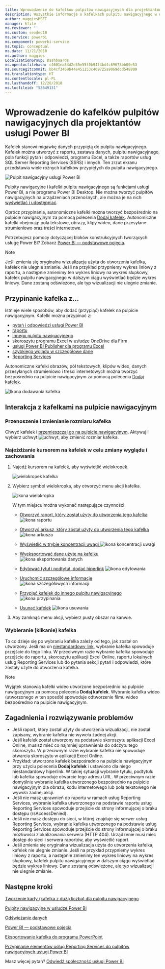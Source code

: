```yaml
---
title: Wprowadzenie do kafelków pulpitów nawigacyjnych dla projektantów usługi Power BI
description: Wszystkie informacje o kafelkach pulpitu nawigacyjnego w usłudze Power BI. Dotyczy to również kafelków, które są tworzone z poziomu raportów usług SQL Server Reporting Services (SSRS).
author: maggiesMSFT
manager: kfile
ms.reviewer: ''
ms.custom: seodec18
ms.service: powerbi
ms.component: powerbi-service
ms.topic: conceptual
ms.date: 11/21/2018
ms.author: maggies
LocalizationGroup: Dashboards
ms.openlocfilehash: c4601ea54d2e55e55f0b94f4bd4c69673bb00e53
ms.sourcegitcommit: bb4cf3469b44e451153c469725a9069dcd548809
ms.translationtype: HT
ms.contentlocale: pl-PL
ms.lasthandoff: 12/20/2018
ms.locfileid: "53649131"
---
```

# <a name="intro-to-dashboard-tiles-for-power-bi-designers"></a>Wprowadzenie do kafelków pulpitów nawigacyjnych dla projektantów usługi Power BI

Kafelek stanowi migawkę danych przypiętą do pulpitu nawigacyjnego. Kafelek można utworzyć z raportu, zestawu danych, pulpitu nawigacyjnego, pola funkcji pytań i odpowiedzi, programu Excel, a także raportów usług SQL Server Reporting Services (SSRS) i innych.  Ten zrzut ekranu przedstawia wiele różnych kafelków przypiętych do pulpitu nawigacyjnego.

![Pulpit nawigacyjny usługi Power BI](media/service-dashboard-tiles/power-bi-dashboard.png)

Pulpity nawigacyjne i kafelki pulpitu nawigacyjnego są funkcjami usługi Power BI, a nie programu Power BI Desktop. Nie można tworzyć pulpitów nawigacyjnych na urządzeniach przenośnych, ale można je na nich [wyświetlać i udostępniać](mobile-apps-view-dashboard.md).

Oprócz przypinania, autonomiczne kafelki można tworzyć bezpośrednio na pulpicie nawigacyjnym za pomocą polecenia [Dodaj kafelek](service-dashboard-add-widget.md). Autonomiczne kafelki obejmują: pola tekstowe, obrazy, klipy wideo, dane przesyłane strumieniowo oraz treści internetowe.

Potrzebujesz pomocy dotyczącej bloków konstrukcyjnych tworzących usługę Power BI?  Zobacz [Power BI — podstawowe pojęcia](service-basic-concepts.md).

> [!NOTE]
> Jeśli zmienia się oryginalna wizualizacja użyta do utworzenia kafelka, kafelek nie ulegnie zmianie.  Jeśli na przykład przypniemy wykres liniowy z raportu, a następnie zmienimy ten wykres liniowy na wykres słupkowy, kafelek pulpitu nawigacyjnego w dalszym ciągu wyświetlać będzie wykres liniowy. Dane zostaną odświeżone, ale typ wizualizacji nie ulegnie zmianie.
> 
> 

## <a name="pin-a-tile-from"></a>Przypinanie kafelka z...
Istnieje wiele sposobów, aby dodać (przypiąć) kafelek na pulpicie nawigacyjnym. Kafelki można przypinać z:

* [pytań i odpowiedzi usługi Power BI](service-dashboard-pin-tile-from-q-and-a.md)
* [raportu](service-dashboard-pin-tile-from-report.md)
* [innego pulpitu nawigacyjnego](service-pin-tile-to-another-dashboard.md)
* [skoroszytu programu Excel w usłudze OneDrive dla Firm](service-dashboard-pin-tile-from-excel.md)
* [usługi Power BI Publisher dla programu Excel](publisher-for-excel.md)
* [szybkiego wglądu w szczegółowe dane](service-insights.md)
* [Reporting Services](https://docs.microsoft.com/sql/reporting-services/pin-reporting-services-items-to-power-bi-dashboards)

Autonomiczne kafelki obrazów, pól tekstowych, klipów wideo, danych przesyłanych strumieniowo i treści internetowych można tworzyć bezpośrednio na pulpicie nawigacyjnym za pomocą polecenia [Dodaj kafelek](service-dashboard-add-widget.md).

  ![Ikona dodawania kafelka](media/service-dashboard-tiles/add_widgetnew.png)

## <a name="interacting-with-tiles-on-a-dashboard"></a>Interakcja z kafelkami na pulpicie nawigacyjnym
### <a name="move-and-resize-a-tile"></a>Przenoszenie i zmienianie rozmiaru kafelka
Chwyć kafelek i [przemieszczaj go na pulpicie nawigacyjnym](service-dashboard-edit-tile.md). Aktywuj i wybierz uchwyt ![uchwyt](media/service-dashboard-tiles/resize-handle.jpg), aby zmienić rozmiar kafelka.

### <a name="hover-over-a-tile-to-change-the-appearance-and-behavior"></a>Najeżdżanie kursorem na kafelek w celu zmiany wyglądu i zachowania
1. Najedź kursorem na kafelek, aby wyświetlić wielokropek.
   
    ![wielokropek kafelka](media/service-dashboard-tiles/ellipses_new.png)
2. Wybierz symbol wielokropka, aby otworzyć menu akcji kafelka.
   
    ![ikona wielokropka](media/service-dashboard-tiles/power-bi-tile-menu.png)
   
    W tym miejscu można wykonać następujące czynności:
   
   * [Otworzyć raport, który został użyty do utworzenia tego kafelka ](service-reports.md) ![ikona raportu](media/service-dashboard-tiles/chart-icon.jpg)  
   
   * [Otworzyć arkusz, który został użyty do utworzenia tego kafelka ](service-reports.md) ![ikona arkusza](media/service-dashboard-tiles/power-bi-open-worksheet.png)  
     
    * [Wyświetlić w trybie koncentracji uwagi ](service-focus-mode.md) ![ikona koncentracji uwagi](media/service-dashboard-tiles/fullscreen-icon.jpg)  
     * [Wyeksportować dane użyte na kafelku](visuals/power-bi-visualization-export-data.md) ![ikona eksportowania danych](media/service-dashboard-tiles/export-icon.png)
     * [Edytować tytuł i podtytuł, dodać hiperlink](service-dashboard-edit-tile.md) ![ikona edytowania](media/service-dashboard-tiles/pencil-icon.jpg)
     * [Uruchomić szczegółowe informacje](service-insights.md) ![ikona szczegółowych informacji](media/service-dashboard-tiles/power-bi-insights.png)
     * [Przypiąć kafelek do innego pulpitu nawigacyjnego](service-pin-tile-to-another-dashboard.md)
       ![ikona przypinania](media/service-dashboard-tiles/pin-icon.jpg)
     * [Usunąć kafelek](service-dashboard-edit-tile.md)
     ![ikona usuwania](media/service-dashboard-tiles/trash-icon.png)
3. Aby zamknąć menu akcji, wybierz pusty obszar na kanwie.

### <a name="select-click-a-tile"></a>Wybieranie (klikanie) kafelka
To co dzieje się po wybraniu kafelka zależy od tego, jak został on utworzony. Jeśli ma on [niestandardowy link](service-dashboard-edit-tile.md), wybranie kafelka spowoduje przejście do tego linku. W przeciwnym razie wybranie kafelka spowoduje przejście do raportu, skoroszytu aplikacji Excel Online, raportu lokalnych usług Reporting Services lub do pytania sekcji pytań i odpowiedzi, które zostały użyte do utworzenia kafelka.

> [!NOTE]
> Wyjątek stanowią kafelki wideo utworzone bezpośrednio na pulpicie nawigacyjnym za pomocą polecenia **Dodaj kafelek**. Wybranie kafelka wideo (utworzonego w ten sposób) spowoduje odtworzenie filmu wideo bezpośrednio na pulpicie nawigacyjnym.   
> 
> 

## <a name="considerations-and-troubleshooting"></a>Zagadnienia i rozwiązywanie problemów

* Jeśli raport, który został użyty do utworzenia wizualizacji, nie został zapisany, wybranie kafelka nie wywoła żadnej akcji.
* Jeśli kafelek został utworzony na podstawie skoroszytu aplikacji Excel Online, musisz mieć co najmniej uprawnienia do odczytu tego skoroszytu. W przeciwnym razie wybranie kafelka nie spowoduje otwarcia skoroszytu w aplikacji Excel Online.
* Przykład: utworzono kafelek bezpośrednio na pulpicie nawigacyjnym przy użyciu polecenia **Dodaj kafelek** i ustawiono dla niego niestandardowy hiperlink. W takiej sytuacji wybranie tytułu, podtytułu lub kafelka spowoduje otwarcie tego adresu URL. W przeciwnym razie domyślnie wybranie kafelka utworzonego bezpośrednio na pulpicie nawigacyjnym dla obrazu, kodu internetowego lub pola tekstowego nie wywoła żadnej akcji.
* Jeśli nie masz uprawnień do raportu w ramach usług Reporting Services, wybranie kafelka utworzonego na podstawie raportu usług Reporting Services spowoduje przejście do strony informującej o braku dostępu (rsAccessDenied).
* Jeśli nie masz dostępu do sieci, w której znajduje się serwer usług Reporting Services, wybranie kafelka utworzonego na podstawie usług Reporting Services spowoduje przejście do strony informującej o braku możliwości zlokalizowania serwera (HTTP 404). Urządzenie musi mieć dostęp do sieci i serwera raportów, aby wyświetlić raport.
* Jeśli zmienia się oryginalna wizualizacja użyta do utworzenia kafelka, kafelek nie ulegnie zmianie.  Jeśli na przykład przypniemy wykres liniowy z raportu, a następnie zmienimy ten wykres liniowy na wykres słupkowy, kafelek pulpitu nawigacyjnego w dalszym ciągu wyświetlać będzie wykres liniowy. Dane zostaną odświeżone, ale typ wizualizacji nie ulegnie zmianie.

## <a name="next-steps"></a>Następne kroki
[Tworzenie karty (kafelka z dużą liczbą) dla pulpitu nawigacyjnego](power-bi-visualization-card.md)

[Pulpity nawigacyjne w usłudze Power BI](service-dashboards.md)  

[Odświeżanie danych](refresh-data.md)

[Power BI — podstawowe pojęcia](service-basic-concepts.md)

[Eksportowanie kafelka do programu PowerPoint](http://blogs.msdn.com/b/powerbidev/archive/2015/09/28/integrating-power-bi-tiles-into-office-documents.aspx)

[Przypinanie elementów usług Reporting Services do pulpitów nawigacyjnych usługi Power BI](https://msdn.microsoft.com/library/mt604784.aspx)

Masz więcej pytań? [Odwiedź społeczność usługi Power BI](http://community.powerbi.com/)

